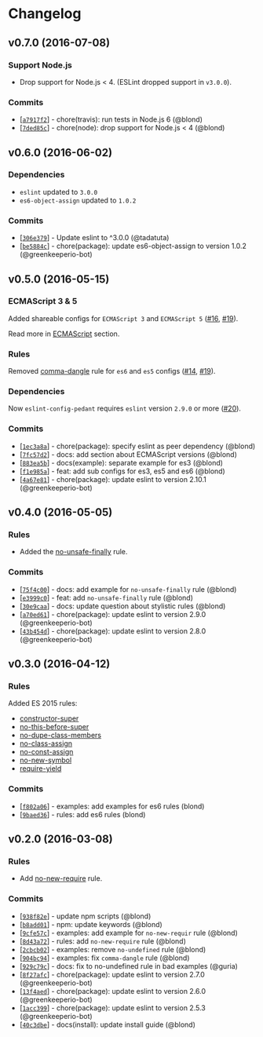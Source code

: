 Changelog
=========

v0.7.0 (2016-07-08)
-------------------

### Support Node.js

* Drop support for Node.js < 4. (ESLint dropped support in `v3.0.0`).

### Commits

- [[`a7917f2`](https://github.com/blond/eslint-config-pedant/commit/a7917f2)] - chore(travis): run tests in Node.js 6 (@blond)
- [[`7ded85c`](https://github.com/blond/eslint-config-pedant/commit/7ded85c)] - chore(node): drop support for Node.js < 4 (@blond)

v0.6.0 (2016-06-02)
-------------------

### Dependencies

* `eslint` updated to `3.0.0`
* `es6-object-assign` updated to `1.0.2`

### Commits

- [[`306e379`](https://github.com/blond/eslint-config-pedant/commit/306e379)] - Update eslint to ^3.0.0 (@tadatuta)
- [[`be5884c`](https://github.com/blond/eslint-config-pedant/commit/be5884c)] - chore(package): update es6-object-assign to version 1.0.2 (@greenkeeperio-bot)

v0.5.0 (2016-05-15)
-------------------

### ECMAScript 3 & 5

Added shareable configs for `ECMAScript 3` and `ECMAScript 5` ([#16], [#19]).

Read more in [ECMAScript](./README.md#ecmascript) section.

### Rules

Removed [comma-dangle](http://eslint.org/docs/rules/no-unsafe-finally) rule for `es6` and `es5` configs ([#14], [#19]).

### Dependencies

Now `eslint-config-pedant` requires `eslint` version `2.9.0` or more ([#20]).

[#14]: https://github.com/blond/eslint-config-pedant/issues/14
[#16]: https://github.com/blond/eslint-config-pedant/issues/16
[#19]: https://github.com/blond/eslint-config-pedant/pull/19
[#20]: https://github.com/blond/eslint-config-pedant/pull/20

### Commits

- [[`1ec3a8a`](https://github.com/blond/eslint-config-pedant/commit/1ec3a8a61885e5f9b0ea691cf3245793c2921ffd)] -  chore(package): specify eslint as peer dependency (@blond)
- [[`7fc57d2`](https://github.com/blond/eslint-config-pedant/commit/7fc57d2bb26262a6d658c3a9352054c09433e1e6)] -  docs: add section about ECMAScript versions (@blond)
- [[`883ea5b`](https://github.com/blond/eslint-config-pedant/commit/883ea5bb5bdd0b62189770be70980a82cf87b945)] -  docs(example): separate example for es3 (@blond)
- [[`f1e985a`](https://github.com/blond/eslint-config-pedant/commit/f1e985a2846a68730fb8ceeb3d0932fd40f6f27a)] -  feat: add sub configs for es3, es5 and es6 (@blond)
- [[`4a67e81`](https://github.com/blond/eslint-config-pedant/commit/4a67e81408b0b7eba8525354995e236425333a1d)] -  chore(package): update eslint to version 2.10.1 (@greenkeeperio-bot)

v0.4.0 (2016-05-05)
-------------------

### Rules

* Added the [no-unsafe-finally](http://eslint.org/docs/rules/no-unsafe-finally) rule.

### Commits

* [[`75f4c00`](https://github.com/blond/eslint-config-pedant/commit/75f4c00867)] - docs: add example for `no-unsafe-finally` rule (@blond)
* [[`e3999c0`](https://github.com/blond/eslint-config-pedant/commit/e3999c0860)] - feat: add `no-unsafe-finally` rule (@blond)
* [[`30e9caa`](https://github.com/blond/eslint-config-pedant/commit/30e9caa767)] - docs: update question about stylistic rules (@blond)
* [[`a70ed61`](https://github.com/blond/eslint-config-pedant/commit/a70ed61d34)] - chore(package): update eslint to version 2.9.0 (@greenkeeperio-bot)
* [[`43b454d`](https://github.com/blond/eslint-config-pedant/commit/43b454df9d)] - chore(package): update eslint to version 2.8.0 (@greenkeeperio-bot)

v0.3.0 (2016-04-12)
-------------------

### Rules

Added ES 2015 rules:

* [constructor-super](http://eslint.org/docs/rules/constructor-super)
* [no-this-before-super](http://eslint.org/docs/rules/no-this-before-super)
* [no-dupe-class-members](http://eslint.org/docs/rules/no-dupe-class-members)
* [no-class-assign](http://eslint.org/docs/rules/no-class-assign)
* [no-const-assign](http://eslint.org/docs/rules/no-const-assign)
* [no-new-symbol](http://eslint.org/docs/rules/no-new-symbol)
* [require-yield](http://eslint.org/docs/rules/require-yield)

### Commits

* [[`f802a06`](https://github.com/blond/eslint-config-pedant/commit/f802a06015)] - examples: add examples for es6 rules (blond)
* [[`9baed36`](https://github.com/blond/eslint-config-pedant/commit/9baed3645e)] - rules: add es6 rules (blond)

v0.2.0 (2016-03-08)
-------------------

### Rules

* Add [no-new-require](http://eslint.org/docs/rules/no-new-require) rule.

### Commits

* [[`938f82e`](https://github.com/blond/eslint-config-pedant/commit/938f82e6ca)] - update npm scripts (@blond)
* [[`b8add01`](https://github.com/blond/eslint-config-pedant/commit/b8add01ac5)] - npm: update keywords (@blond)
* [[`9cfe57c`](https://github.com/blond/eslint-config-pedant/commit/9cfe57c502)] - examples: add example for `no-new-requir` rule (@blond)
* [[`8d43a72`](https://github.com/blond/eslint-config-pedant/commit/8d43a722ae)] - rules: add `no-new-require` rule (@blond)
* [[`2cbcb02`](https://github.com/blond/eslint-config-pedant/commit/2cbcb02186)] - examples: remove `no-undefined` rule (@blond)
* [[`904bc94`](https://github.com/blond/eslint-config-pedant/commit/904bc94421)] - examples: fix `comma-dangle` rule (@blond)
* [[`929c79c`](https://github.com/blond/eslint-config-pedant/commit/929c79c5a5)] - docs: fix to no-undefined rule in bad examples (@guria)
* [[`8f27afc`](https://github.com/blond/eslint-config-pedant/commit/8f27afcca0)] - chore(package): update eslint to version 2.7.0 (@greenkeeperio-bot)
* [[`13f4aed`](https://github.com/blond/eslint-config-pedant/commit/13f4aed582)] - chore(package): update eslint to version 2.6.0 (@greenkeeperio-bot)
* [[`1acc399`](https://github.com/blond/eslint-config-pedant/commit/1acc399b7b)] - chore(package): update eslint to version 2.5.3 (@greenkeeperio-bot)
* [[`40c3dbe`](https://github.com/blond/eslint-config-pedant/commit/40c3dbed20)] - docs(install): update install guide (@blond)
